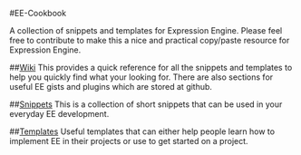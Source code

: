 #EE-Cookbook

A collection of snippets and templates for Expression Engine. Please feel free to contribute to make this a nice and practical copy/paste resource for Expression Engine.

##[Wiki](https://github.com/expressionengine/cookbook/wiki)
This provides a quick reference for all the snippets and templates to help you quickly find what your looking for. There are also sections for useful EE gists and plugins which are stored at github.

##[Snippets](https://github.com/expressionengine/cookbook/wiki/Snippets)
This is a collection of short snippets that can be used in your everyday EE development.

##[Templates](https://github.com/expressionengine/cookbook/wiki/Templates)
Useful templates that can either help people learn how to implement EE in their projects or use to get started on a project.